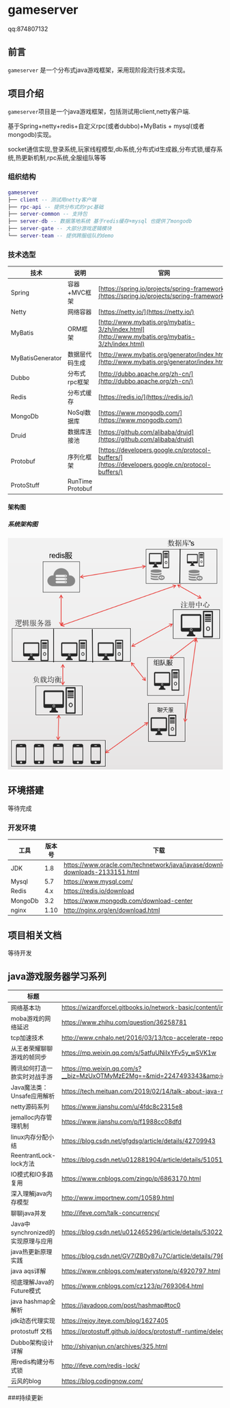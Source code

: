 # gameserver

<p>
qq:874807132
</p>

## 前言

`gameserver` 是一个分布式java游戏框架，采用现阶段流行技术实现。

## 项目介绍

`gameserver`项目是一个java游戏框架，包括测试用client,netty客户端.</p>
基于Spring+netty+redis+自定义rpc(或者dubbo)+MyBatis + mysql(或者mongodb)实现。</p>
socket通信实现,登录系统,玩家线程模型,db系统,分布式id生成器,分布式锁,缓存系统,热更新机制,rpc系统,全服组队等等

### 组织结构

``` lua
gameserver
├── client -- 测试用netty客户端
├── rpc-api -- 提供分布式的rpc基础
├── server-common -- 支持包
├── server-db -- 数据落地系统 基于redis缓存+mysql 也提供了mongodb
├── server-gate -- 大部分游戏逻辑模块
└── server-team -- 提供跨服组队的demo
```

### 技术选型

技术 | 说明 | 官网
----|----|----
Spring | 容器+MVC框架 | [https://spring.io/projects/spring-framework](https://spring.io/projects/spring-framework)
Netty | 网络容器 | [https://netty.io/](https://netty.io/)
MyBatis | ORM框架  | [http://www.mybatis.org/mybatis-3/zh/index.html](http://www.mybatis.org/mybatis-3/zh/index.html)
MyBatisGenerator | 数据层代码生成 | [http://www.mybatis.org/generator/index.html](http://www.mybatis.org/generator/index.html)
Dubbo | 分布式rpc框架 | [http://dubbo.apache.org/zh-cn/](http://dubbo.apache.org/zh-cn/)
Redis | 分布式缓存 | [https://redis.io/](https://redis.io/)
MongoDb | NoSql数据库 | [https://www.mongodb.com/](https://www.mongodb.com/)
Druid | 数据库连接池 | [https://github.com/alibaba/druid](https://github.com/alibaba/druid)
Protobuf | 序列化框架 | [https://developers.google.cn/protocol-buffers/](https://developers.google.cn/protocol-buffers/)
ProtoStuff | RunTime Protobuf | 

#### 架构图

##### 系统架构图

![系统架构图](doc/jiagou2.png)



## 环境搭建
等待完成

### 开发环境

工具 | 版本号 | 下载
----|----|----
JDK | 1.8 | https://www.oracle.com/technetwork/java/javase/downloads/jdk8-downloads-2133151.html
Mysql | 5.7 | https://www.mysql.com/
Redis | 4.x | https://redis.io/download
MongoDb | 3.2 | https://www.mongodb.com/download-center
nginx | 1.10 | http://nginx.org/en/download.html

## 项目相关文档

等待开发

## java游戏服务器学习系列
    
标题 | 链接
----|----
网络基本功 | https://wizardforcel.gitbooks.io/network-basic/content/index.html
moba游戏的网络延迟 |  https://www.zhihu.com/question/36258781
tcp加速技术 | http://www.cnhalo.net/2016/03/13/tcp-accelerate-report/
从王者荣耀聊聊游戏的帧同步 | https://mp.weixin.qq.com/s/5atfuUNiIxYFv5y_wSVK1w
腾讯如何打造一款实时对战手游 | https://mp.weixin.qq.com/s?__biz=MzUxOTMyMzE2Mg==&mid=2247493343&amp;idx=1&amp;sn=d0e5ca2f3d608bbc26b75b70b303b0ec&source=41#wechat_redirect
Java魔法类：Unsafe应用解析 | https://tech.meituan.com/2019/02/14/talk-about-java-magic-class-unsafe.html
netty源码系列 | https://www.jianshu.com/u/4fdc8c2315e8
jemalloc内存管理机制 | https://www.jianshu.com/p/f1988cc08dfd
linux内存分配小结 | https://blog.csdn.net/gfgdsg/article/details/42709943
ReentrantLock-lock方法 | https://blog.csdn.net/u012881904/article/details/51051138
IO模式和IO多路复用 | https://www.cnblogs.com/zingp/p/6863170.html
深入理解java内存模型|http://www.importnew.com/10589.html
聊聊java并发 | http://ifeve.com/talk-concurrency/
Java中synchronized的实现原理与应用 | https://blog.csdn.net/u012465296/article/details/53022317
java热更新原理实践 | https://blog.csdn.net/GV7lZB0y87u7C/article/details/79860776 
java aqs详解 | https://www.cnblogs.com/waterystone/p/4920797.html
彻底理解Java的Future模式 | https://www.cnblogs.com/cz123/p/7693064.html
java hashmap全解析 |https://javadoop.com/post/hashmap#toc0
jdk动态代理实现 | https://rejoy.iteye.com/blog/1627405
protostuff 文档 | https://protostuff.github.io/docs/protostuff-runtime/delegate/
Dubbo架构设计详解 | http://shiyanjun.cn/archives/325.html
用redis构建分布式锁 | http://ifeve.com/redis-lock/
云风的blog | https://blog.codingnow.com/

###持续更新
